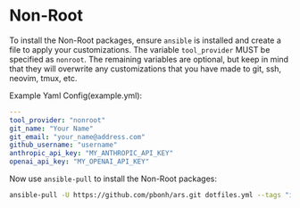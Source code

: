 # Non-Root

To install the Non-Root packages, ensure `ansible` is installed and create a file to apply your
customizations. The variable `tool_provider` MUST be specified as `nonroot`. The remaining variables
are optional, but keep in mind that they will overwrite any customizations that you have made to
git, ssh, neovim, tmux, etc.

Example Yaml Config(example.yml):
```yaml
---
tool_provider: "nonroot"
git_name: "Your Name"
git_email: "your_name@address.com"
github_username: "username"
anthropic_api_key: "MY_ANTHROPIC_API_KEY"
openai_api_key: "MY_OPENAI_API_KEY"
```

Now use `ansible-pull` to install the Non-Root packages:

```bash
ansible-pull -U https://github.com/pbonh/ars.git dotfiles.yml --tags "install" -e "@example.yml"
```
